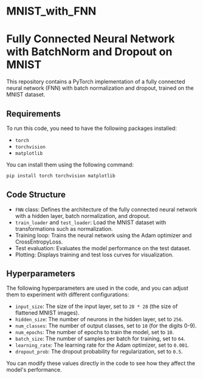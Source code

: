 # MNIST_with_FNN
# Fully Connected Neural Network with BatchNorm and Dropout on MNIST

This repository contains a PyTorch implementation of a fully connected neural network (FNN) with batch normalization and dropout, trained on the MNIST dataset.

## Requirements

To run this code, you need to have the following packages installed:

- `torch`
- `torchvision`
- `matplotlib`

You can install them using the following command:

```bash
pip install torch torchvision matplotlib
```

## Code Structure

- `FNN` class: Defines the architecture of the fully connected neural network with a hidden layer, batch normalization, and dropout.
- `train_loader` and `test_loader`: Load the MNIST dataset with transformations such as normalization.
- Training loop: Trains the neural network using the Adam optimizer and CrossEntropyLoss.
- Test evaluation: Evaluates the model performance on the test dataset.
- Plotting: Displays training and test loss curves for visualization.


## Hyperparameters

The following hyperparameters are used in the code, and you can adjust them to experiment with different configurations:

- `input_size`: The size of the input layer, set to `28 * 28` (the size of flattened MNIST images).
- `hidden_size`: The number of neurons in the hidden layer, set to `256`.
- `num_classes`: The number of output classes, set to `10` (for the digits 0-9).
- `num_epochs`: The number of epochs to train the model, set to `10`.
- `batch_size`: The number of samples per batch for training, set to `64`.
- `learning_rate`: The learning rate for the Adam optimizer, set to `0.001`.
- `dropout_prob`: The dropout probability for regularization, set to `0.5`.

You can modify these values directly in the code to see how they affect the model's performance.
